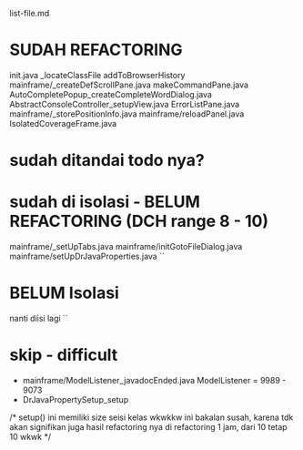 list-file.md
# SUDAH REFACTORING
init.java 
_locateClassFile
addToBrowserHistory
mainframe/_createDefScrollPane.java
makeCommandPane.java
AutoCompletePopup_createCompleteWordDialog.java        
AbstractConsoleController_setupView.java
ErrorListPane.java     
mainframe/_storePositionInfo.java
mainframe/reloadPanel.java
IsolatedCoverageFrame.java
# sudah ditandai todo nya?


# sudah di isolasi - BELUM REFACTORING (DCH range 8 - 10)
mainframe/_setUpTabs.java
mainframe/initGotoFileDialog.java
mainframe/setUpDrJavaProperties.java
``
# BELUM Isolasi
nanti diisi lagi
``
# skip - difficult
- mainframe/ModelListener_javadocEnded.java
	ModelListener = 9989 - 9073
- DrJavaPropertySetup_setup

/* setup() ini memiliki size seisi kelas wkwkkw
 ini bakalan susah, karena tdk akan signifikan juga hasil refactoring nya
 di refactoring 1 jam, dari 10 tetap 10 wkwk
*/
